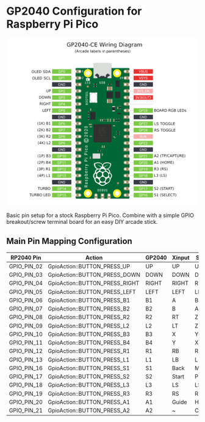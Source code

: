 # GP2040 Configuration for Raspberry Pi Pico

![Pin Mapping](assets/PinMapping.png)

Basic pin setup for a stock Raspberry Pi Pico. Combine with a simple GPIO breakout/screw terminal board for an easy DIY arcade stick.

## Main Pin Mapping Configuration

| RP2040 Pin | Action                        | GP2040 | Xinput | Switch | PS3/4/5  | Dinput | Arcade |
|------------|-------------------------------|--------|--------|--------|----------|--------|--------|
| GPIO_PIN_02| GpioAction::BUTTON_PRESS_UP   | UP     | UP     | UP      | UP      | UP     | UP     |
| GPIO_PIN_03| GpioAction::BUTTON_PRESS_DOWN | DOWN   | DOWN   | DOWN    | DOWN    | DOWN   | DOWN   |
| GPIO_PIN_04| GpioAction::BUTTON_PRESS_RIGHT| RIGHT  | RIGHT  | RIGHT   | RIGHT   | RIGHT  | RIGHT  |
| GPIO_PIN_05| GpioAction::BUTTON_PRESS_LEFT | LEFT   | LEFT   | LEFT    | LEFT    | LEFT   | LEFT   |
| GPIO_PIN_06| GpioAction::BUTTON_PRESS_B1   | B1     | A      | B       | Cross   | 2      | K1     |
| GPIO_PIN_07| GpioAction::BUTTON_PRESS_B2   | B2     | B      | A       | Circle  | 3      | K2     |
| GPIO_PIN_08| GpioAction::BUTTON_PRESS_R2   | R2     | RT     | ZR      | R2      | 8      | K3     |
| GPIO_PIN_09| GpioAction::BUTTON_PRESS_L2   | L2     | LT     | ZL      | L2      | 7      | K4     |
| GPIO_PIN_10| GpioAction::BUTTON_PRESS_B3   | B3     | X      | Y       | Square  | 1      | P1     |
| GPIO_PIN_11| GpioAction::BUTTON_PRESS_B4   | B4     | Y      | X       | Triangle| 4      | P2     |
| GPIO_PIN_12| GpioAction::BUTTON_PRESS_R1   | R1     | RB     | R       | R1      | 6      | P3     |
| GPIO_PIN_13| GpioAction::BUTTON_PRESS_L1   | L1     | LB     | L       | L1      | 5      | P4     |
| GPIO_PIN_16| GpioAction::BUTTON_PRESS_S1   | S1     | Back   | Minus   | Select  | 9      | Coin   |
| GPIO_PIN_17| GpioAction::BUTTON_PRESS_S2   | S2     | Start  | Plus    | Start   | 10     | Start  |
| GPIO_PIN_18| GpioAction::BUTTON_PRESS_L3   | L3     | LS     | LS      | L3      | 11     | LS     |
| GPIO_PIN_19| GpioAction::BUTTON_PRESS_R3   | R3     | RS     | RS      | R3      | 12     | RS     |
| GPIO_PIN_20| GpioAction::BUTTON_PRESS_A1   | A1     | Guide  | Home    | PS      | 13     | ~      |
| GPIO_PIN_21| GpioAction::BUTTON_PRESS_A2   | A2     | ~      | Capture | ~       | 14     | ~      |
